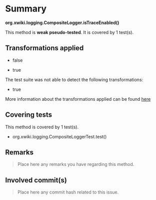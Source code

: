 # Summary
**org.xwiki.logging.CompositeLogger.isTraceEnabled()**

This method is **weak pseudo-tested**.
It is covered by 1 test(s). 


## Transformations applied

- false

- true


The test suite was not able to detect the following transformations:
 * true 


More information about the transformations applied can be found [here](https://github.com/STAMP-project/pitest-descartes)

## Covering tests
This method is covered by 1 test(s).
* org.xwiki.logging.CompositeLoggerTest.test()


## Remarks
> Place here any remarks you have regarding this method.

## Involved commit(s)

> Place here any commit hash related to this issue.
